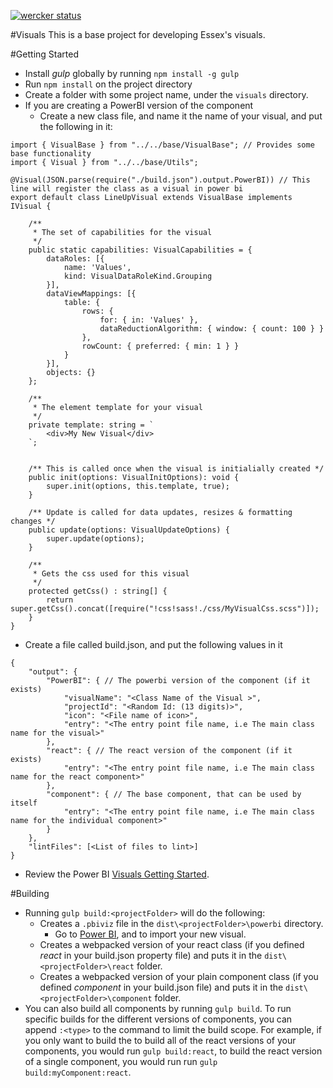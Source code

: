 [![wercker status](https://app.wercker.com/status/650d0e3d9f6085dde6626c5cd59e6c85/s/master "wercker status")](https://app.wercker.com/project/bykey/650d0e3d9f6085dde6626c5cd59e6c85)

#Visuals
This is a base project for developing Essex's visuals. 

#Getting Started
* Install *gulp* globally by running `npm install -g gulp`
* Run `npm install` on the project directory
* Create a folder with some project name, under the `visuals` directory.
* If you are creating a PowerBI version of the component
    * Create a new class file, and name it the name of your visual, and put the following in it:

```
import { VisualBase } from "../../base/VisualBase"; // Provides some base functionality
import { Visual } from "../../base/Utils";

@Visual(JSON.parse(require("./build.json").output.PowerBI)) // This line will register the class as a visual in power bi
export default class LineUpVisual extends VisualBase implements IVisual {

    /**
     * The set of capabilities for the visual
     */
    public static capabilities: VisualCapabilities = {
        dataRoles: [{
            name: 'Values',
            kind: VisualDataRoleKind.Grouping
        }],
        dataViewMappings: [{
            table: {
                rows: {
                    for: { in: 'Values' },
                    dataReductionAlgorithm: { window: { count: 100 } }
                },
                rowCount: { preferred: { min: 1 } }
            }
        }],
        objects: {}
    };

    /**
     * The element template for your visual
     */
    private template: string = `
        <div>My New Visual</div>
    `;


    /** This is called once when the visual is initialially created */
    public init(options: VisualInitOptions): void {
        super.init(options, this.template, true);
    }

    /** Update is called for data updates, resizes & formatting changes */
    public update(options: VisualUpdateOptions) {
        super.update(options);
    }

    /**
     * Gets the css used for this visual
     */
    protected getCss() : string[] {
        return super.getCss().concat([require("!css!sass!./css/MyVisualCss.scss")]);
    }
}

```
* Create a file called build.json, and put the following values in it

```
{
    "output": {
        "PowerBI": { // The powerbi version of the component (if it exists)
            "visualName": "<Class Name of the Visual >",
            "projectId": "<Random Id: (13 digits)>",
            "icon": "<File name of icon>",
            "entry": "<The entry point file name, i.e The main class name for the visual>"
        },
        "react": { // The react version of the component (if it exists)
            "entry": "<The entry point file name, i.e The main class name for the react component>"
        },
        "component": { // The base component, that can be used by itself
            "entry": "<The entry point file name, i.e The main class name for the individual component>"
        }
    },
    "lintFiles": [<List of files to lint>]
}
```

* Review the Power BI [Visuals Getting Started](https://github.com/Microsoft/PowerBI-visuals/wiki).

#Building
* Running `gulp build:<projectFolder>` will do the following:
  * Creates a `.pbiviz` file in the `dist\<projectFolder>\powerbi` directory. 
    * Go to [Power BI](https://app.powerbi.com/), and to import your new visual.
  * Creates a webpacked version of your react class (if you defined *react* in your build.json property file) and puts it in the `dist\<projectFolder>\react` folder.
  * Creates a webpacked version of your plain component class (if you defined *component* in your build.json file) and puts it in the `dist\<projectFolder>\component` folder.
* You can also build all components by running `gulp build`.  To run specific builds for the different versions of components, you can append `:<type>` to the command to limit the build scope.  For example, if you only want to build the to build all of the react versions of your components, you would run `gulp build:react`, to build the react version of a single component, you would run run `gulp build:myComponent:react`.